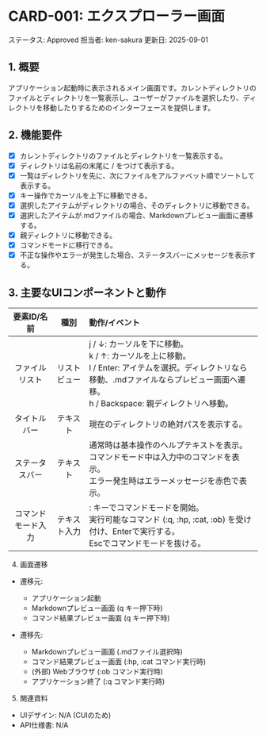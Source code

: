 # CARD-001: エクスプローラー画面
ステータス: Approved
担当者: ken-sakura
更新日: 2025-09-01

## 1. 概要
アプリケーション起動時に表示されるメイン画面です。カレントディレクトリのファイルとディレクトリを一覧表示し、ユーザーがファイルを選択したり、ディレクトリを移動したりするためのインターフェースを提供します。

## 2. 機能要件

- [x] カレントディレクトリのファイルとディレクトリを一覧表示する。
- [x] ディレクトリは名前の末尾に / をつけて表示する。
- [x] 一覧はディレクトリを先に、次にファイルをアルファベット順でソートして表示する。
- [x] キー操作でカーソルを上下に移動できる。
- [x] 選択したアイテムがディレクトリの場合、そのディレクトリに移動できる。
- [x] 選択したアイテムが.mdファイルの場合、Markdownプレビュー画面に遷移する。
- [x] 親ディレクトリに移動できる。
- [x] コマンドモードに移行できる。
- [x] 不正な操作やエラーが発生した場合、ステータスバーにメッセージを表示する。

## 3. 主要なUIコンポーネントと動作

|要素ID/名前|種別|動作/イベント|
|:---:|:---:|:----|
|ファイルリスト|リストビュー|j / ↓: カーソルを下に移動。<br>k / ↑: カーソルを上に移動。<br>l / Enter: アイテムを選択。ディレクトリなら移動、.mdファイルならプレビュー画面へ遷移。<br>h / Backspace: 親ディレクトリへ移動。|
|タイトルバー|テキスト|現在のディレクトリの絶対パスを表示する。|
|ステータスバー|テキスト|通常時は基本操作のヘルプテキストを表示。<br>コマンドモード中は入力中のコマンドを表示。<br>エラー発生時はエラーメッセージを赤色で表示。
|コマンドモード入力|テキスト入力|: キーでコマンドモードを開始。<br>実行可能なコマンド (:q, :hp, :cat, :ob) を受け付け、Enterで実行する。<br>Escでコマンドモードを抜ける。

4. 画面遷移

* 遷移元:
  * アプリケーション起動
  * Markdownプレビュー画面 (q キー押下時)
  * コマンド結果プレビュー画面 (q キー押下時)

* 遷移先:
  * Markdownプレビュー画面 (.mdファイル選択時)
  * コマンド結果プレビュー画面 (:hp, :cat コマンド実行時)
  * (外部) Webブラウザ (:ob コマンド実行時)
  * アプリケーション終了 (:q コマンド実行時)

5. 関連資料

* UIデザイン: N/A (CUIのため)
* API仕様書: N/A
